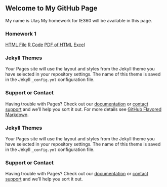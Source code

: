## Welcome to My GitHub Page

My name is Ulaş My homework for IE360 will be available in this page. 

### Homework 1


[HTML File](https://github.com/UlasDiyarOnder/spring24-UlasDiyarOnder/blob/main/IE_360_HW1_2020402069/hw1_360.html)
[R Code](https://github.com/UlasDiyarOnder/spring24-UlasDiyarOnder/blob/main/hw1_360.Rmd)
[PDF of HTML](https://github.com/UlasDiyarOnder/spring24-UlasDiyarOnder/blob/main/IE_360_HW1_2020402069/IE_360.pdf)
[Excel](https://github.com/UlasDiyarOnder/spring24-UlasDiyarOnder/tree/main/IE_360_HW1_2020402069)

### Jekyll Themes

Your Pages site will use the layout and styles from the Jekyll theme you have selected in your repository settings. The name of this theme is saved in the Jekyll `_config.yml` configuration file.

### Support or Contact

Having trouble with Pages? Check out our [documentation](https://docs.github.com/categories/github-pages-basics/) or [contact support](https://support.github.com/contact) and we’ll help you sort it out.
For more details see [GitHub Flavored Markdown](https://guides.github.com/features/mastering-markdown/).

### Jekyll Themes

Your Pages site will use the layout and styles from the Jekyll theme you have selected in your repository settings. The name of this theme is saved in the Jekyll `_config.yml` configuration file.

### Support or Contact

Having trouble with Pages? Check out our [documentation](https://docs.github.com/categories/github-pages-basics/) or [contact support](https://support.github.com/contact) and we’ll help you sort it out.
